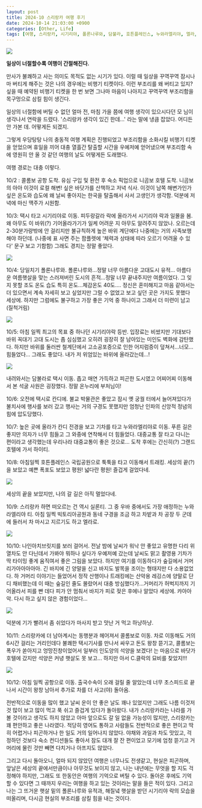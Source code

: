 ```yaml
---
layout: post
title: 2024-10 스리랑카 여행 후기
date: 2024-10-14 21:03:00 +0900
categories: [Other, Life]
tags: [여행, 스리랑카, 시기리야, 폴론나루와, 담불라, 호튼플레인스, 누와라엘리야, 엘라, 콜롬보, Clarke]
---
```


[![](https://cojette.wordpress.com/wp-content/uploads/2024/10/image.png?w=1024)](https://cojette.wordpress.com/wp-content/uploads/2024/10/image.png)

__일상이 너절할수록 여행이 간절해진다.__

만사가 불쾌하고 사는 의미도 목적도 없는 시기가 있다. 이럴 때 일상을 꾸역꾸역 잠시나마 버티게 해주는 것은 나의 경우에는 비행기 티켓이다. 이런 부조리를 왜 버티고 있지? 싶을 때 예약된 비행기 티켓을 한 번 보면 그나마 마음이 나아지고 꾸역꾸역 부조리함을 목구멍으로 삼킬 힘이 생긴다.

일상의 너절함에 버틸 수 없던 얼마 전, 마침 가을 쯤에 여행 생각이 있으시다던 모 님이 생각나서 연락을 드렸다. '스리랑카 생각이 있긴 한데...' 라는 말에 냉큼 잡았다. 어디든 안 가본 데. 어떻게든 되겠지.

그렇게 우당탕탕 나의 충동적 여행 계획은 진행되었고 부조리함을 소화시킬 비행기 티켓을 얻었으며 휴일을 끼어 대충 열흘간 탈출할 시간을 우예저예 얻어냈으며 부조리함 속에 영원히 안 올 것 같던 여행의 날도 어떻게든 도래했다.

여행 경로는 대충 이렇다.


10/2 : 콜롬보 공항 도착. 유심 구입 및 환전 후 숙소 픽업으로 니곰보 호텔 도착. 니곰보의 아아 이것이 로컬 해변! 싶은 바닷가를 산책하고 저녁 식사. 이것이 남쪽 해변가인가 싶은 온도와 습도에 왜 날씨 좋아지는 한국을 탈출해서 사서 고생인가 생각함. 덕분에 저녁에 마신 맥주가 시원함.

10/3: 택시 타고 시기리야로 이동. 피두랑갈라 락에 올라가서 시기리야 락과 일몰을 봄. 왜 아무도 이 바위(?) 기어올라가기가 일케 어려운 지 아무도 알려주지 않았나. 오르는데 2-30분가량밖에 안 걸리지만 불규칙하게 높은 바위 계단에다 나중에는 거의 사족보행해야 하던데. (나중에 표 사면 주는 팜플렛에 '체력과 상태에 따라 오르기 어려울 수 있다' 문구 보고 기함함) 그래도 경치는 정말 좋았다.

![](https://cojette.wordpress.com/wp-content/uploads/2024/10/ad4099c4-f5ac-4897-83f0-efb4bcbba15f-1.jpg?w=1024)

10/4: 당일치기 폴론나루와. 폴론나루와...정말 너무 아름다운 고대도시 유적... 아름다운 여름햇살을 맞는 스러져버린 도시의 흔적...정말 너무 끝내주지만 여름이었다. 그 잊지 못할 조도 온도 습도 특히 온도...체감온도 40도.... 정신은 혼미해지고 마음 같아서는 더 있으면서 계속 자세히 보고 싶었지만 그럴 수 없었고 보고 싶던 곳은 가지도 못했다 세상에. 하지만 그럼에도 불구하고 가장 좋은 기억 중 하나이고 그래서 더 미련이 남고(질척거림)

![](https://cojette.wordpress.com/wp-content/uploads/2024/10/img_2795.jpg?w=768)

10/5: 아침 일찍 최고의 목표 중 하나던 시기리야락 등반. 입장료는 비쌌지만 기대보다 바위 꼭대기 고대 도시는 좀 심심했고 오히려 굉장히 잘 남아있는 미인도 벽화에 감탄했다. 하지만 바위를 둘러싼 철계단에서 고소공포증으로 인한 어지럼증이 덮쳐서...너모...힘들었다... 그래도 좋았다. 내가 저 위엄있는 바위에 올라갔는데...!

![](https://cojette.wordpress.com/wp-content/uploads/2024/10/img_2858.jpg?w=768)

내려와서는 담불라로 택시 이동. 좁고 매연 가득하고 피곤한 도시였고 어찌어찌 이동해서 본 석굴 사원은 굉장했다. 정말 온누리에 부처님이!

10/6: 오전에 택시로 칸디에. 불교 박물관은 좋았고 잠시 옛 궁궐 터에서 늘어져있다가 불치사에 행사를 보러 갔고 행사는 거의 구경도 못했지만 엄청난 인파의 신앙적 정념의 힘에 압도당했다.

10/7: 높은 곳에 올라가 칸디 전경을 보고 기차를 타고 누와라엘리야로 이동. 푸른 길은 좋지만 의자가 너무 힘들고 그 와중에 연착해서 더 힘들었다. 대중교통 잘 타고 다니는 편이라고 생각했는데 우리나라 대중교통이 좋은 것으로... 도착 후에는 간신히(?) 그랜드호텔에 가서 하이티.

10/8: 아침일찍 호튼플레인스 국립공원으로 툭툭을 타고 이동해서 트래킹. 세상의 끝(?)을 보았고 예쁜 폭포도 보았고 평원! 넓다란 평원! 즐겁게 걸었다네.

![](https://cojette.wordpress.com/wp-content/uploads/2024/10/927623b9-3860-4a94-a750-621485add156-1.jpg?w=1024)

세상의 끝을 보았지만, 나의 갈 길은 아직 멀었다네.

10/9: 스리랑카 하면 떠오르는 건 역시 실론티. 그 중 우바 중에서도 가장 애정하는 누와라엘리야 티. 아침 일찍 빅토리아공원과 동네 구경을 조금 하고 차밭과 차 공장 두 군데에 들러서 차 마시고 지르기도 하고 엘라로.

![](https://cojette.wordpress.com/wp-content/uploads/2024/10/img_3347.jpg?w=768)

10/10: 나인아치브릿지를 보러 걸어서. 전날 밤에 날씨가 워낙 안 좋았고 유명한 다리 위 열차도 안 다닌데서 가봐야 뭐하나 싶다가 우예저예 갔는데 날씨도 맑고 촬영용 기차가 딱 타이밍 좋게 움직여서 좋은 그림을 보았다. 하지만 여기를 이동하다가 숲길에서 거머리가아아아아아. 긴 바지에 긴 양말을 신고 바지도 발목을 조이는 형태지만 다 소용없었다. 하 거머리 이야기는 들었어서 정작 산행이나 트래킹에는 산악용 레깅스에 양말로 단디 채비했는데 이 때는 숲길인 줄도 몰랐어서 대충 방심했다가...거머리가 허벅지까지 기어올라서 피를 빤 데다 피가 안 멈춰서 바지가 피로 젖은 후에나 알았다 세상에. 캬아아악. 다시 하고 싶지 않은 경험이었다...

![](https://cojette.wordpress.com/wp-content/uploads/2024/10/86516b9e-8a65-42ec-8201-e0073fcaddff-1.jpg?w=1024)

덕분에 기가 빨려서 좀 쉬었다가 마사지 받고 맛난 거 먹고 하냥하냥.

10/11: 스리랑카에 더 남아계시는 동행분과 헤어져서 콜롬보로 이동. 차로 이동해도 거의 6시간 걸리는 거리인데다 불쾌한 택시기사를 만나서 싸우고 돈도 왕창 뜯기고, 콜롬보는 폭우가 쏟아지고 엉망진창이었어서 일부러 인도양의 석양을 보겠다! 는 마음으로 바닷가 호텔에 갔지만 석양은 커녕 햇살도 못 보고... 하지만 아서 C.클락의 묘비를 찾았지!!!

![](https://cojette.wordpress.com/wp-content/uploads/2024/10/img_3509.jpg?w=768)

10/12: 아침 일찍 공항으로 이동. 출국수속이 오래 걸릴 줄 알았는데 너무 초스피드로 끝나서 시간이 왕창 남아서 추가로 차를 더 사고(야) 돌아옴.

전반적으로 이동을 많이 했고 날씨 운이 안 좋은 날도 꽤나 있었지만 그래도 나름 이것저것 많이 보고 많이 먹고 푹 쉬고 즐겁게 있다가 돌아왔다. 내가 스리랑카라는 나라를 가 볼 것이라고 생각도 하지 않았고 아마 앞으로도 갈 일 없을 가능성이 많지만, 스리랑카는 꽤 편안하고 좋은 나라였다. 적당히 영어도 통하고 사람들도 전반적으로 좋은 편이고 딱히 어렵거나 피곤하거나 한 일도 거의 일어나지 않았다. 야채와 과일과 차도 맛있고, 걱정하던 것보다 숙소 컨디션들도 좋아서 잠도 대개 잘 잔 편이었고 모기에 엄청 뜯기고 거머리에 물린 것만 빼면 다치거나 아프지도 않았다.

그리고 다시 돌아오니, 얼마 되지 않았던 여행은 너무나도 전생같고, 현실은 피곤하며, 앞날은 세상의 끝에서만큼이나 아무것도 보이지 않고, 나는 내년에는 무엇을 할 지도 걱정해야 하지만, 그래도 또 한동안은 여행의 기억으로 버틸 수 있다. 돌아온 후에도 기억할 수 있다면 그 때까지 우리는 여행을 하고 있는 것이라는 말을 들은 적이 있다. 그리고 나는 그 뜨거운 햇살 밑의 폴론나루와 유적과, 해질녘 햇살을 받던 시기리야 락의 모습을 떠올리며, 다시금 현실의 부조리를 삼킬 힘을 내는 것이다.

